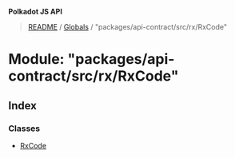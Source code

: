 **Polkadot JS API**

> [README](../README.md) / [Globals](../globals.md) / "packages/api-contract/src/rx/RxCode"

# Module: "packages/api-contract/src/rx/RxCode"

## Index

### Classes

* [RxCode](../classes/_packages_api_contract_src_rx_rxcode_.rxcode.md)
